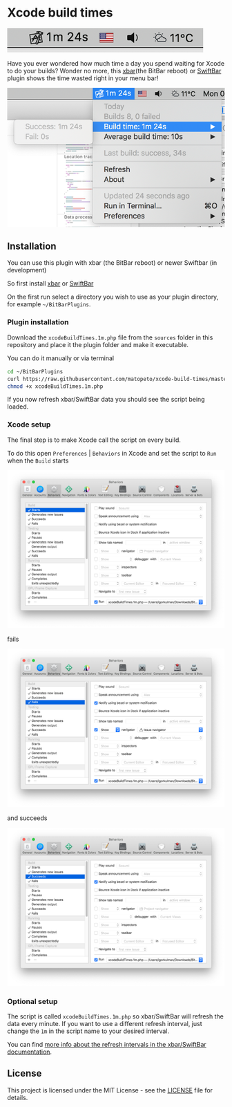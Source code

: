 # Xcode build times

![](screenshots/menubar.png)

Have you ever wondered how much time a day you spend waiting for Xcode to do your builds? Wonder no more, this [xbar](https://github.com/matryer/xbar)(the BitBar reboot) or [SwiftBar](https://github.com/swiftbar/SwiftBar/) plugin shows the time wasted right in your menu bar!

![](screenshots/menubar-extended.png)

## Installation

You can use this plugin with xbar (the BitBar reboot) or newer Swiftbar (in development)

So first install [xbar](https://github.com/matryer/xbar#get-started) or [SwiftBar](https://github.com/swiftbar/SwiftBar#how-to-get-swiftbar)

On the first run select a directory you wish to use as your plugin directory, for example `~/BitBarPlugins`.

### Plugin installation

Download the `xcodeBuildTimes.1m.php` file from the `sources` folder in this repository and place it the plugin folder and make it executable.

You can do it manually or via terminal

```bash
cd ~/BitBarPlugins
curl https://raw.githubusercontent.com/matopeto/xcode-build-times/master/sources/xcodeBuildTimes.1m.php --output xcodeBuildTimes.1m.php
chmod +x xcodeBuildTimes.1m.php
```

If you now refresh xbar/SwiftBar data you should see the script being loaded.

### Xcode setup

The final step is to make Xcode call the script on every build. 

To do this open `Preferences` | `Behaviors` in Xcode and set the script to `Run` when the `Build` starts

![](screenshots/xcode-start.png)

fails

![](screenshots/xcode-fail.png)

and succeeds

![](screenshots/xcode-finish.png)

### Optional setup

The script is called `xcodeBuildTimes.1m.php` so xbar/SwiftBar will refresh the data every minute. If you want to use a different refresh interval, just change the `1m` in the script name to your desired interval. 

You can find [more info about the refresh intervals in the xbar/SwiftBar documentation](https://github.com/matryer/xbar#configure-the-refresh-time).

## License

This project is licensed under the MIT License - see the [LICENSE](LICENSE) file for details.
